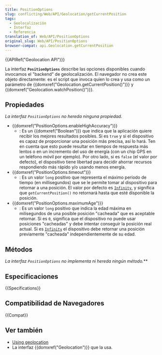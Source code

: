 ```yaml
---
title: PositionOptions
slug: conflicting/Web/API/Geolocation/getCurrentPosition
tags:
  - Geolocalización
  - Interfaz
  - Referencia
translation_of: Web/API/PositionOptions
original_slug: Web/API/PositionOptions
browser-compat: api.Geolocation.getCurrentPosition
---
```


{{APIRef("Geolocation API")}}

La interfaz **`PositionOptions`** describe las opciones disponibles cuando invocamos el "backend" de geolocalización. El navegador no crea este objeto directamente: es el script que invoca quien lo crea y usa como un parámetro de {{domxref("Geolocation.getCurrentPosition()")}} y {{domxref("Geolocation.watchPosition()")}}.

## Propiedades

_La interfaz `PositionOptions` no hereda ninguna propiedad_.

- {{domxref("PositionOptions.enableHighAccuracy")}}
  - : Es un {{domxref("Boolean")}} que indica que la aplicación quiere recibir los mejores resultados posibles. Si es `true` y si el dispositivo es capaz de proporcionar una posición más precisa, así lo hará. Ten en cuenta que esto puede resultar en tiempos de respuesta más lentos o en un incremento del uso de energía (con un chip GPS en un teléfono móvil por ejemplo). Por otro lado, si es `false` (el valor por defecto), el dispositivo tiene libertad para decidir ahorrar recursos respondiendo más rápido y/o usando menos energía.
- {{domxref("PositionOptions.timeout")}}
  - : Es un valor `long` positivo que representa el máximo período de tiempo (en millisegundos) que se le permite tomar al dispositivo para retornar a una posición. El valor por defecto es [`Infinity`](/es/docs/JavaScript/Reference/Global_Objects/Infinity), y significa que `getCurrentPosition()` no retornará hasta que esté disponible la posición.
- {{domxref("PositionOptions.maximumAge")}}
  - : Es un valor `long` positivo que indica la edad máxima en milisegundos de una posible posición "cacheada" que es aceptable retornar. Si es `0`, significa que el dispositivo no puede usar posiciones "cacheadas" y debe intentar conseguir la posición real actual. Si es [`Infinity`](/es/docs/JavaScript/Reference/Global_Objects/Infinity) el dispositivo debe retornar una posición previamente "cacheada" independientemente de su edad.

## Métodos

**La interfaz `PositionOptions` no implementa ni hereda ningún método*.***

## Especificaciones

{{Specifications}}

## Compatibilidad de Navegadores

{{Compat}}

## Ver también

- [Using geolocation](/es/docs/WebAPI/Using_geolocation)
- La interfaz {{domxref("Geolocation")}} que la usa.
